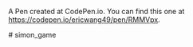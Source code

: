 A Pen created at CodePen.io. You can find this one at https://codepen.io/ericwang49/pen/RMMVpx.

 #   s i m o n _ g a m e  
 